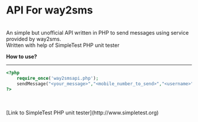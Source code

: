 API For way2sms
=====
</br>
An simple but unofficial API written in PHP to send messages using service provided by way2sms.</br>
Written with help of SimpleTest PHP unit tester</br>

**How to use?**

----
```php
<?php
	require_once('way2smsapi.php');
	sendMessage("<your_message>","<mobile_number_to_send>","<username>","<password>");
?>
```
</br>
</br>
[Link to SimpleTest PHP unit tester](http://www.simpletest.org)
